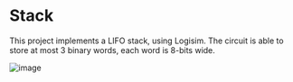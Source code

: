 # Stack
This project implements a LIFO stack, using Logisim.
The circuit is able to store at most 3 binary words, each word is 8-bits wide.

![image](https://user-images.githubusercontent.com/26521273/111220549-fcc77d00-85e1-11eb-977b-4e1a84c1d1e1.png)
